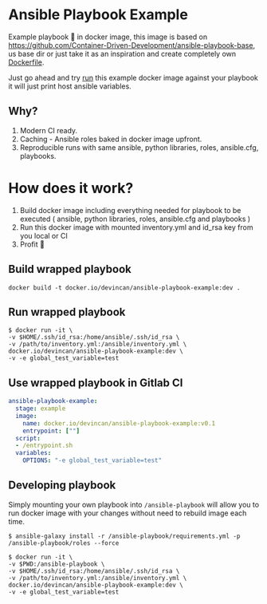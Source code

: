 # Ansible Playbook Example

Example playbook 🎁 in docker image, this image is based on https://github.com/Container-Driven-Development/ansible-playbook-base, us base dir or just take it as an inspiration and create completely own [Dockerfile](https://github.com/Container-Driven-Development/ansible-playbook-base/blob/master/Dockerfile). 

Just go ahead and try [run](#run-wrapped-playbook) this example docker image against your playbook it will just print host ansible variables.

## Why?

1. Modern CI ready.
2. Caching - Ansible roles baked in docker image upfront.
3. Reproducible runs with same ansible, python libraries, roles, ansible.cfg, playbooks.

# How does it work?

1. Build docker image including everything needed for playbook to be executed ( ansible, python libraries, roles, ansible.cfg and playbooks )
2. Run this docker image with mounted inventory.yml and id_rsa key from you local or CI
3. Profit 🎩

## Build wrapped playbook

```
docker build -t docker.io/devincan/ansible-playbook-example:dev .
```

## Run wrapped playbook

```
$ docker run -it \
-v $HOME/.ssh/id_rsa:/home/ansible/.ssh/id_rsa \
-v /path/to/inventory.yml:/ansible/inventory.yml \
docker.io/devincan/ansible-playbook-example:dev \
-v -e global_test_variable=test
```

## Use wrapped playbook in Gitlab CI

```yaml
ansible-playbook-example:
  stage: example
  image: 
    name: docker.io/devincan/ansible-playbook-example:v0.1
    entrypoint: [""]
  script:
  - /entrypoint.sh
  variables:
    OPTIONS: "-e global_test_variable=test"
```

## Developing playbook

Simply mounting your own playbook into `/ansible-playbook` will allow you to run docker image with your changes without need to rebuild image each time.

```
$ ansible-galaxy install -r /ansible-playbook/requirements.yml -p /ansible-playbook/roles --force

$ docker run -it \
-v $PWD:/ansible-playbook \
-v $HOME/.ssh/id_rsa:/home/ansible/.ssh/id_rsa \
-v /path/to/inventory.yml:/ansible/inventory.yml \
docker.io/devincan/ansible-playbook-example:dev \
-v -e global_test_variable=test
```
